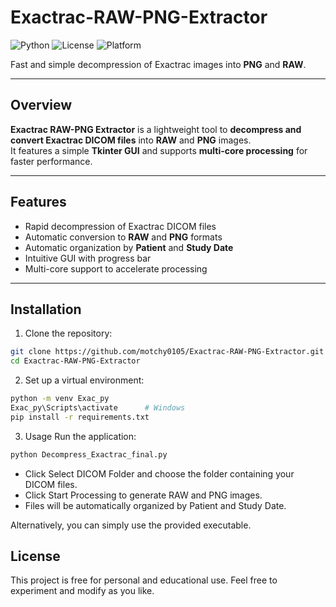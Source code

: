 # Exactrac-RAW-PNG-Extractor
![Python](https://img.shields.io/badge/Python-3.10+-blue)
![License](https://img.shields.io/badge/License-Free-green)
![Platform](https://img.shields.io/badge/Platform-Windows-lightgrey)

Fast and simple decompression of Exactrac images into **PNG** and **RAW**.


---

## Overview

**Exactrac RAW-PNG Extractor** is a lightweight tool to **decompress and convert Exactrac DICOM files** into **RAW** and **PNG** images.  
It features a simple **Tkinter GUI** and supports **multi-core processing** for faster performance.

---

## Features

- Rapid decompression of Exactrac DICOM files  
- Automatic conversion to **RAW** and **PNG** formats  
- Automatic organization by **Patient** and **Study Date**  
- Intuitive GUI with progress bar  
- Multi-core support to accelerate processing  

---

## Installation

1. Clone the repository:
```bash
git clone https://github.com/motchy0105/Exactrac-RAW-PNG-Extractor.git
cd Exactrac-RAW-PNG-Extractor
```
2. Set up a virtual environment:
```bash
python -m venv Exac_py
Exac_py\Scripts\activate      # Windows
pip install -r requirements.txt
```
3. Usage
Run the application:
```bash
python Decompress_Exactrac_final.py
```

- Click Select DICOM Folder and choose the folder containing your DICOM files.
- Click Start Processing to generate RAW and PNG images.
- Files will be automatically organized by Patient and Study Date.

Alternatively, you can simply use the provided executable.

## License

This project is free for personal and educational use. Feel free to experiment and modify as you like.